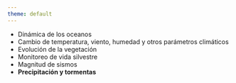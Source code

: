 ```yaml
---
theme: default
---
```

<BarTop title="Secuencias espaciotemporales"/>

<div class="absolute grid grid-cols-2 w-220 h-120">
  <div class="my-auto">
    <ul>
      <li>Dinámica de los oceanos</li>
      <li>Cambio de temperatura, viento, humedad y otros parámetros climáticos</li>
      <li>Evolución de la vegetación</li>
      <li>Monitoreo de vida silvestre</li>
      <li>Magnitud de sismos</li>
      <li><strong>Precipitación y tormentas</strong></li>
    </ul>
  </div>
  <div 
    v-click
    class="w-full h-full" 
    style="color: white; background-image: url('https://satelliteliaisonblog.com/wp-content/uploads/2018/07/20180713_ia_fed.gif'); background-repeat: no-repeat; background-position: left center; background-size: 25em;">
  </div>
</div>


<BarBottom/>

